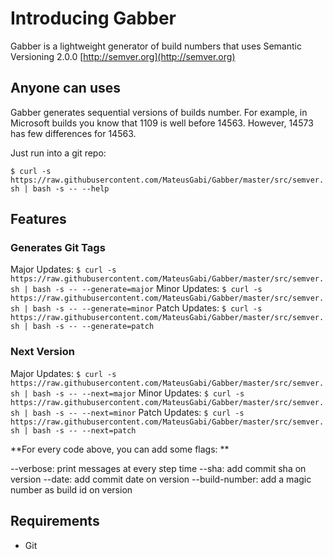 # Introducing Gabber

Gabber is a lightweight generator of build numbers that uses Semantic Versioning 2.0.0 [http://semver.org](http://semver.org)

## Anyone can uses

Gabber generates sequential versions of builds number. For example, in Microsoft builds you know that 1109 is well before 14563. However, 14573 has few differences for 14563.

Just run into a git repo:

`$ curl -s https://raw.githubusercontent.com/MateusGabi/Gabber/master/src/semver.sh | bash -s -- --help`

## Features

### Generates Git Tags

Major Updates: `$ curl -s https://raw.githubusercontent.com/MateusGabi/Gabber/master/src/semver.sh | bash -s -- --generate=major`
Minor Updates: `$ curl -s https://raw.githubusercontent.com/MateusGabi/Gabber/master/src/semver.sh | bash -s -- --generate=minor`
Patch Updates: `$ curl -s https://raw.githubusercontent.com/MateusGabi/Gabber/master/src/semver.sh | bash -s -- --generate=patch`

### Next Version

Major Updates: `$ curl -s https://raw.githubusercontent.com/MateusGabi/Gabber/master/src/semver.sh | bash -s -- --next=major`
Minor Updates: `$ curl -s https://raw.githubusercontent.com/MateusGabi/Gabber/master/src/semver.sh | bash -s -- --next=minor`
Patch Updates: `$ curl -s https://raw.githubusercontent.com/MateusGabi/Gabber/master/src/semver.sh | bash -s -- --next=patch`

**For every code above, you can add some flags: **

--verbose: print messages at every step time
--sha: add commit sha on version
--date: add commit date on version
--build-number: add a magic number as build id on version

## Requirements 

- Git